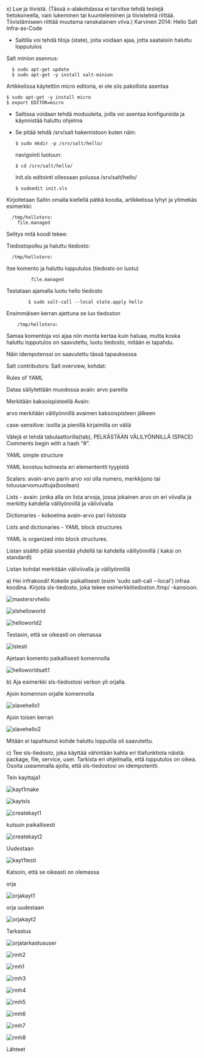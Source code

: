 x) Lue ja tiivistä. (Tässä x-alakohdassa ei tarvitse tehdä testejä tietokoneella, vain lukeminen tai kuunteleminen ja tiivistelmä riittää. Tiivistämiseen riittää muutama ranskalainen viiva.)
Karvinen 2014: Hello Salt Infra-as-Code

- Saltilla voi tehdä tiloja (state), joita voidaan ajaa, jotta saataisiin haluttu lopputulos



Salt minion asennus:

      $ sudo apt-get update
      $ sudo apt-get -y install salt-minion
      
Artikkelissa käytettiin micro editoria, ei ole siis pakollista asentaa

    $ sudo apt-get -y install micro
    $ export EDITOR=micro
    
- Saltissa voidaan tehdä moduuleita, joilla voi asentaa konfiguroida ja käynnistää haluttu ohjelma
- Se pitää tehdä /srv/salt hakemistoon kuten näin:


      $ sudo mkdir -p /srv/salt/hello/

  navigointi  luotuun:
  
      $ cd /srv/salt/hello/

  Init.sls editointi ollessaan polussa /srv/salt/hello/

      $ sudoedit init.sls


Kirjoitetaan Saltin omalla kiellellä pätkä koodia, artikkelissa lyhyt ja ytimekäs esimerkki:

      /tmp/hellotero:
        file.managed

Selitys mitä koodi tekee:


Tiedostopolku ja haluttu tiedosto:

      /tmp/hellotero: 

Itse komento ja haluttu lopputulos (tiedosto on luotu)

             file.managed


Testataan ajamalla luotu hello tiedosto

            $ sudo salt-call --local state.apply hello

Ensimmäisen kerran ajettuna se luo tiedoston 

        /tmp/hellotero: 

Samaa komentoja voi ajaa niin monta kertaa kuin haluaa, mutta koska haluttu lopputulos on saavutettu, luotu tiedosto, mitään ei tapahdu.

Näin idempotenssi on saavutettu tässä tapauksessa







Salt contributors: Salt overview, kohdat:

Rules of YAML

Dataa säilytettään muodossa avain: arvo pareilla

Merkitään kaksoispisteellä
Avain:

arvo merkitään välilyönnillä avaimen kaksoispisteen jälkeen



case-sensitive: isoilla ja pienillä kirjaimilla on väliä

Välejä ei tehdä tabulaattorilla(tab), PELKÄSTÄÄN VÄLILYÖNNILLÄ (SPACE) 
Comments begin with a hash “#”.


YAML simple structure

YAML koostuu kolmesta eri elemententti tyypistä

Scalars: avain-arvo parin arvo voi olla numero, merkkijono tai totuusarvomuuttuja(boolean) 

Lists - avain: jonka alla on lista arvoja, jossa jokainen arvo on eri viivalla ja merkitty kahdella välilyönnillä ja väliviivalla 

Dictionaries - kokoelma avain-arvo pari  listoista


Lists and dictionaries - YAML block structures

YAML is organized into block structures.

Listan sisältö pitää sisentää yhdellä tai kahdella välilyönnillä ( kaksi on standardi)

Listan kohdat merkitään väliviivalla ja välilyönnillä 



a) Hei infrakoodi! Kokeile paikallisesti (esim 'sudo salt-call --local') infraa koodina. Kirjota sls-tiedosto, joka tekee esimerkkitiedoston /tmp/ -kansioon.


![mastersrvhello](https://github.com/user-attachments/assets/253895ae-ceb4-42c9-a478-1edcb6f0a1fb)




![slshelloworld](https://github.com/user-attachments/assets/b16a9fd8-49bb-4896-aa4b-83cddaf9b6d3)




![helloworld2](https://github.com/user-attachments/assets/88a0ad50-40c8-461c-ae47-79bf9dbb4f78)


Testasin, että se oikeasti on olemassa 

![lstesti](https://github.com/user-attachments/assets/a5b0ddef-e440-4f8f-9a30-256abf6d7615)


Ajetaan komento paikallisesti komennolla


![helloworldsalt1](https://github.com/user-attachments/assets/776a7e4a-f593-41b0-be12-72fbfd591b24)




b) Aja esimerkki sls-tiedostosi verkon yli orjalla.


Ajoin komennon orjalle komennolla 




![slavehello1](https://github.com/user-attachments/assets/7558dcbd-b2f0-45f9-9a7f-c711c8f6f4b4)



Ajoin toisen kerran


![slavehello2](https://github.com/user-attachments/assets/ede9fdd2-b079-4b88-87c7-89c0d846ecfc)


Mitään ei tapahtunut kohde haluttu lopputila oli saavutettu.



c) Tee sls-tiedosto, joka käyttää vähintään kahta eri tilafunktiota näistä: package, file, service, user. Tarkista eri ohjelmalla, että lopputulos on oikea. Osoita useammalla ajolla, että sls-tiedostosi on idempotentti.


Tein kayttaja1

![kayt1make](https://github.com/user-attachments/assets/125cdecc-2e8e-4350-8231-c43b477f3cc7)



![kaytsls](https://github.com/user-attachments/assets/3b90f7f1-feb8-4cd1-b53e-c1ffab453812)



![createkayt1](https://github.com/user-attachments/assets/7705ec17-746c-4881-8911-f364975a9484)

kutsuin paikallisesti


![createkayt2](https://github.com/user-attachments/assets/e13259a7-06a6-46be-a05d-e42a3eebd96b)


Uudestaan



![kayt1testi](https://github.com/user-attachments/assets/112a5d5f-2a6c-44d4-a224-ade9ac789516)


Katsoin, että se oikeasti on olemassa


orja

![orjakayt1](https://github.com/user-attachments/assets/e8649a1b-cb3f-403f-ae32-7dba3886bed0)

orja uudestaan

![orjakayt2](https://github.com/user-attachments/assets/3321caf2-2ee2-409e-a2d5-f1ad733f2b37)

Tarkastus


![orjatarkastususer](https://github.com/user-attachments/assets/c959ae68-5dd8-453d-a43d-eadc921112b2)




![rmh2](https://github.com/user-attachments/assets/7ff09bc6-51e2-4963-b81b-01bff3ddde7b)




![rmh1](https://github.com/user-attachments/assets/35a57a83-5b7e-49a7-9e5f-db0eb6ff1c26)




![rmh3](https://github.com/user-attachments/assets/b2f51210-c5a9-49e6-b2b9-fe1fc513c279)


![rmh4](https://github.com/user-attachments/assets/c2e7472a-d227-4c61-b70c-a00c072b14f4)


![rmh5](https://github.com/user-attachments/assets/8fcc9190-36d6-4675-a68a-3242be0e48db)


![rmh6](https://github.com/user-attachments/assets/057dd9c5-d3f0-4676-8b15-da18996f9c6d)


![rmh7](https://github.com/user-attachments/assets/6ad61eef-b45d-4859-b3e4-a655c76c9d43)


![rmh8](https://github.com/user-attachments/assets/38769368-0719-463d-9ced-e14636701322)



Lähteet
